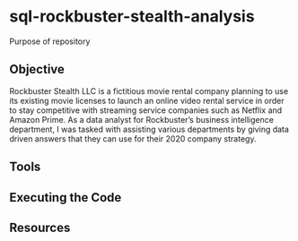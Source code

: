 # sql-rockbuster-stealth-analysis
Purpose of repository

## Objective
Rockbuster Stealth LLC is a fictitious movie rental company planning to use its existing movie licenses to launch an online video rental service in order to stay 
competitive with streaming service companies such as Netflix and Amazon Prime.
As a data analyst for Rockbuster’s business intelligence department, I was tasked with assisting various departments by giving data driven answers that they can use for 
their 2020 company strategy. 

## Tools

## Executing the Code

## Resources
